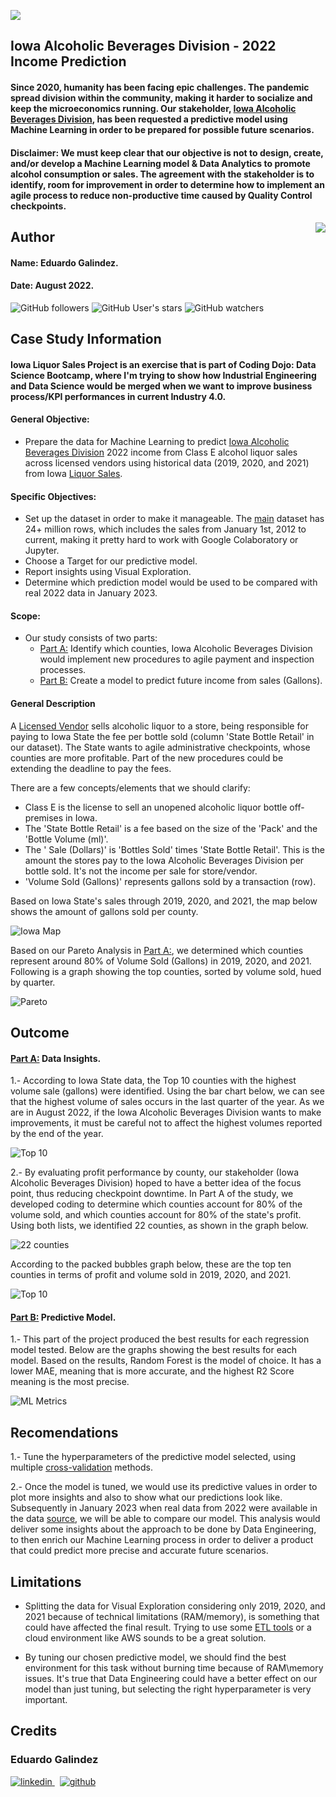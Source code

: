![](https://www.leafwebstudio.com/wp-content/uploads/2022/08/Iowa-Sales-Banner.png)

## Iowa Alcoholic Beverages Division - 2022 Income Prediction
#### Since 2020, humanity has been facing epic challenges. The pandemic spread division within the community, making it harder to socialize and keep the microeconomics running. Our stakeholder, [Iowa Alcoholic Beverages Division](https://abd.iowa.gov/ "Iowa Alcoholic Beverages Division"), has been requested a predictive model using Machine Learning in order to be prepared for possible future scenarios.

#### Disclaimer: We must keep clear that our objective is not to design, create, and/or develop a Machine Learning model & Data Analytics to promote alcohol consumption or sales. The agreement with the stakeholder is to identify, room for improvement in order to determine how to implement an agile process to reduce non-productive time caused by Quality Control checkpoints.


<img src="https://raw.githubusercontent.com/matiassingers/awesome-readme/master/icon.png" align="right" />

## Author
#### Name: Eduardo Galindez.
#### Date: August 2022.

<img alt="GitHub followers" src="https://img.shields.io/github/followers/edleafvirtual?style=social"> <img alt="GitHub User's stars" src="https://img.shields.io/github/stars/edleafvirtual?style=social"> <img alt="GitHub watchers" src="https://img.shields.io/github/watchers/edleafvirtual/sales_predictions2023?style=social">

## Case Study Information
#### Iowa Liquor Sales Project is an exercise that is part of Coding Dojo: Data Science Bootcamp, where I'm trying to show how Industrial Engineering and Data Science would be merged when we want to improve business process/KPI performances in current Industry 4.0.
#### 
#### General Objective:
- Prepare the data for Machine Learning to predict [Iowa Alcoholic Beverages Division](https://abd.iowa.gov/ "Iowa Alcoholic Beverages Division") 2022 income from Class E alcohol liquor sales across licensed vendors using historical data (2019, 2020, and 2021) from Iowa [Liquor Sales](https://console.cloud.google.com/marketplace/product/iowa-department-of-commerce/iowa-liquor-sales?project=lively-clover-358509 "Liquor Sales").
#### Specific Objectives:
- Set up the dataset in order to make it manageable. The [main](https://data.iowa.gov/Sales-Distribution/Iowa-Liquor-Sales/m3tr-qhgy "main") dataset has 24+ million rows, which includes the sales from January 1st, 2012 to current, making it pretty hard to work with Google Colaboratory or Jupyter.
- Choose a Target for our predictive model.
- Report insights using Visual Exploration.
- Determine which prediction model would be used to be compared with real 2022 data in January 2023.

#### Scope:
- Our study consists of two parts:
   - [Part A:](https://github.com/edleafvirtual/Iowa_Liquor_Sales/blob/main/Part_A--Exploratory_Analysis.ipynb "Part A:") Identify which counties, Iowa Alcoholic Beverages Division would implement new procedures to agile payment and inspection processes.
   - [Part B:](https://github.com/edleafvirtual/Iowa_Liquor_Sales/blob/main/Part_B--ML_Modeling.ipynb "Part B:") Create a model to predict future income from sales (Gallons).

#### General Description
A [Licensed Vendor](https://abd.iowa.gov/licensing/licensepermit-fees "Licensed Vendor") sells alcoholic liquor to a store, being responsible for paying to Iowa State the fee per bottle sold (column 'State Bottle Retail' in our dataset). The State wants to agile administrative checkpoints, whose counties are more profitable. Part of the new procedures could be extending the deadline to pay the fees.

There are a few concepts/elements that we should clarify:
  - Class E is the license to sell an unopened alcoholic liquor bottle off-premises in Iowa.
  - The 'State Bottle Retail' is a fee based on the size of the 'Pack' and the 'Bottle Volume (ml)'.
  - The ' Sale (Dollars)' is 'Bottles Sold' times 'State Bottle Retail'. This is the amount the stores pay to the Iowa Alcoholic Beverages Division per bottle sold. It's not the income per sale for store/vendor.
  - 'Volume Sold (Gallons)' represents gallons sold by a transaction (row).

Based on Iowa State's sales through 2019, 2020, and 2021, the map below shows the amount of gallons sold per county.

![Iowa Map](https://github.com/edleafvirtual/Iowa_Liquor_Sales/blob/main/VOL%20sold%20sum.png "Iowa Map")


Based on our Pareto Analysis in [Part A:](https://github.com/edleafvirtual/Iowa_Liquor_Sales/blob/main/Part_A--Exploratory_Analysis.ipynb "Part A:"), we determined which counties represent around 80% of Volume Sold (Gallons) in 2019, 2020, and 2021. Following is a graph showing the top counties, sorted by volume sold, hued by quarter.

![Pareto](https://github.com/edleafvirtual/Iowa_Liquor_Sales/blob/main/Vol%20Sold%20pareto%20(2).png "Pareto")


## Outcome
#### [Part A:](https://github.com/edleafvirtual/Iowa_Liquor_Sales/blob/main/Part_A--Exploratory_Analysis.ipynb "Part A:") Data Insights.
1.- According to Iowa State data, the Top 10 counties with the highest volume sale (gallons) were identified. Using the bar chart below, we can see that the highest volume of sales occurs in the last quarter of the year. As we are in August 2022, if the Iowa Alcoholic Beverages Division wants to make improvements, it must be careful not to affect the highest volumes reported by the end of the year.

![Top 10](https://github.com/edleafvirtual/Iowa_Liquor_Sales/blob/main/Top%2010%20volume%20sold.png "Top 10")


2.- By evaluating profit performance by county, our stakeholder (Iowa Alcoholic Beverages Division) hoped to have a better idea of the focus point, thus reducing checkpoint downtime. In Part A of the study, we developed coding to determine which counties account for 80% of the volume sold, and which counties account for 80% of the state's profit. Using both lists, we identified 22 counties, as shown in the graph below.

![22 counties](https://github.com/edleafvirtual/Iowa_Liquor_Sales/blob/main/PROFIT%20pareto%20location.png "22 counties")

According to the packed bubbles graph below, these are the top ten counties in terms of profit and volume sold in 2019, 2020, and 2021.

![Top 10](https://github.com/edleafvirtual/Iowa_Liquor_Sales/blob/main/Iowa%20Top%2010%20volume%20sold%20profit.png "Top 10")

#### [Part B:](https://github.com/edleafvirtual/Iowa_Liquor_Sales/blob/main/Part_B--ML_Modeling.ipynb "Part B:") Predictive Model.
1.- This part of the project produced the best results for each regression model tested. Below are the graphs showing the best results for each model. Based on the results, Random Forest is the model of choice. It has a lower MAE, meaning that is more accurate, and the highest R2 Score meaning is the most precise.   

![ML Metrics](https://github.com/edleafvirtual/Iowa_Liquor_Sales/blob/main/ML%20metrics.png "ML Metrics")

## Recomendations
1.- Tune the hyperparameters of the predictive model selected, using multiple [cross-validation](https://towardsdatascience.com/hyperparameter-tuning-the-random-forest-in-python-using-scikit-learn-28d2aa77dd74 "cross-validation") methods. 

2.- Once the model is tuned, we would use its predictive values in order to plot more insights and also to show what our predictions look like. Subsequently in January 2023 when real data from 2022 were available in the data [source](https://data.iowa.gov/Sales-Distribution/Iowa-Liquor-Sales/m3tr-qhgy "source"), we will be able to compare our model. This analysis would deliver some insights about the approach to be done by Data Engineering, to then enrich our Machine Learning process in order to deliver a product that could predict more precise and accurate future scenarios.

## Limitations
- Splitting the data for Visual Exploration considering only 2019, 2020, and 2021 because of technical limitations (RAM/memory), is something that could have affected the final result. Trying to use some [ETL tools](https://www.geeksforgeeks.org/top-7-python-etl-tools-to-learn/?ref=gcse "ETL tools") or a cloud environment like AWS sounds to be a great solution.

- By tuning our chosen predictive model, we should find the best environment for this task without burning time because of RAM\memory issues. It's true that Data Engineering could have a better effect on our model than just tuning, but selecting the right hyperparameter is very important.


## Credits
### Eduardo Galindez
<p>
  <a href="https://www.linkedin.com/in/eduardogalindez/" rel="nofollow noreferrer">
    <img src="https://img.shields.io/badge/LinkedIn-0077B5?style=for-the-badge&logo=linkedin&logoColor=white" alt="linkedin">
  </a> &nbsp; 
  <a href="https://github.com/edleafvirtual" rel="nofollow noreferrer">
    <img src="https://img.shields.io/badge/GitHub-100000?style=for-the-badge&logo=github&logoColor=white" alt="github">
  </a>
</p>
